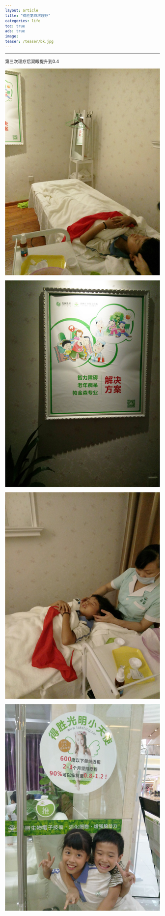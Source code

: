 ```yaml
---
layout: article
title: "得胜第四次理疗"
categories: life
toc: true
ads: true
image:
teaser: /teaser/bk.jpg
---
```


---

第三次理疗后双眼提升到0.4

![df](https://github.com/storage201608/storage/blob/master/chenyifan2016/_posts/life/2016-08-31-20160831162429life.md/IMG_20160830_192115.jpg?raw=true)

![df](https://github.com/storage201608/storage/blob/master/chenyifan2016/_posts/life/2016-08-31-20160831162429life.md/IMG_20160830_192059.jpg?raw=true)

![df](https://github.com/storage201608/storage/blob/master/chenyifan2016/_posts/life/2016-08-31-20160831162429life.md/IMG_20160830_192047.jpg?raw=true)

![df](https://github.com/storage201608/storage/blob/master/chenyifan2016/_posts/life/2016-08-31-20160831162429life.md/IMG_20160830_180032.jpg?raw=true)

